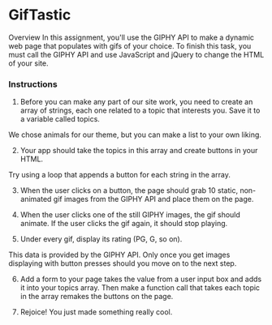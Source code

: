 # GifTastic

Overview
In this assignment, you'll use the GIPHY API to make a dynamic web page that populates with gifs of your choice. To finish this task, you must call the GIPHY API and use JavaScript and jQuery to change the HTML of your site.

### Instructions
1. Before you can make any part of our site work, you need to create an array of strings, each one related to a topic that interests you. Save it to a variable called topics.

We chose animals for our theme, but you can make a list to your own liking.

2. Your app should take the topics in this array and create buttons in your HTML.

Try using a loop that appends a button for each string in the array.

3. When the user clicks on a button, the page should grab 10 static, non-animated gif images from the GIPHY API and place them on the page.

4. When the user clicks one of the still GIPHY images, the gif should animate. If the user clicks the gif again, it should stop playing.

5. Under every gif, display its rating (PG, G, so on).

This data is provided by the GIPHY API.
Only once you get images displaying with button presses should you move on to the next step.

6. Add a form to your page takes the value from a user input box and adds it into your topics array. Then make a function call that takes each topic in the array remakes the buttons on the page.


7. Rejoice! You just made something really cool.

